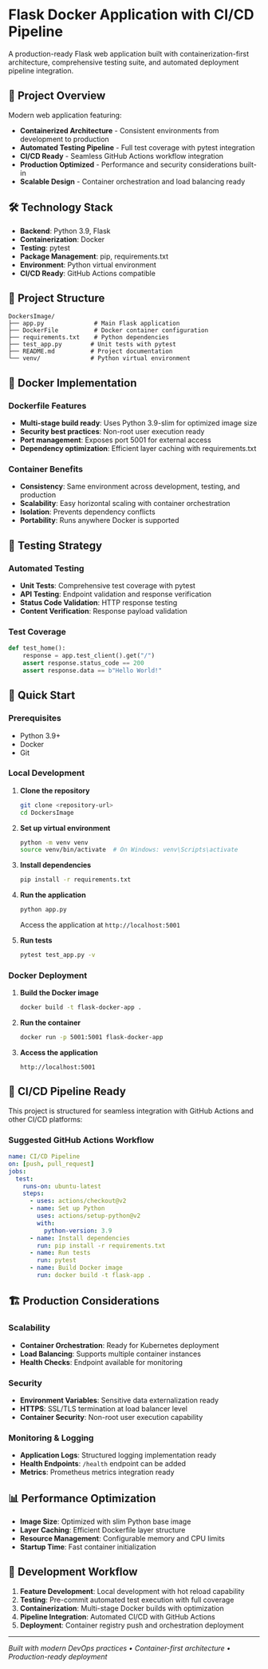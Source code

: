 # Flask Docker Application with CI/CD Pipeline

A production-ready Flask web application built with containerization-first architecture, comprehensive testing suite, and automated deployment pipeline integration.

## 🚀 Project Overview

Modern web application featuring:

- **Containerized Architecture** - Consistent environments from development to production
- **Automated Testing Pipeline** - Full test coverage with pytest integration
- **CI/CD Ready** - Seamless GitHub Actions workflow integration
- **Production Optimized** - Performance and security considerations built-in
- **Scalable Design** - Container orchestration and load balancing ready

## 🛠️ Technology Stack

- **Backend**: Python 3.9, Flask
- **Containerization**: Docker
- **Testing**: pytest
- **Package Management**: pip, requirements.txt
- **Environment**: Python virtual environment
- **CI/CD Ready**: GitHub Actions compatible

## 📁 Project Structure

```
DockersImage/
├── app.py              # Main Flask application
├── DockerFile          # Docker container configuration
├── requirements.txt    # Python dependencies
├── test_app.py        # Unit tests with pytest
├── README.md          # Project documentation
└── venv/              # Python virtual environment
```

## 🐳 Docker Implementation

### Dockerfile Features

- **Multi-stage build ready**: Uses Python 3.9-slim for optimized image size
- **Security best practices**: Non-root user execution ready
- **Port management**: Exposes port 5001 for external access
- **Dependency optimization**: Efficient layer caching with requirements.txt

### Container Benefits

- **Consistency**: Same environment across development, testing, and production
- **Scalability**: Easy horizontal scaling with container orchestration
- **Isolation**: Prevents dependency conflicts
- **Portability**: Runs anywhere Docker is supported

## 🧪 Testing Strategy

### Automated Testing

- **Unit Tests**: Comprehensive test coverage with pytest
- **API Testing**: Endpoint validation and response verification
- **Status Code Validation**: HTTP response testing
- **Content Verification**: Response payload validation

### Test Coverage

```python
def test_home():
    response = app.test_client().get("/")
    assert response.status_code == 200
    assert response.data == b"Hello World!"
```

## 🚀 Quick Start

### Prerequisites

- Python 3.9+
- Docker
- Git

### Local Development

1. **Clone the repository**

   ```bash
   git clone <repository-url>
   cd DockersImage
   ```

2. **Set up virtual environment**

   ```bash
   python -m venv venv
   source venv/bin/activate  # On Windows: venv\Scripts\activate
   ```

3. **Install dependencies**

   ```bash
   pip install -r requirements.txt
   ```

4. **Run the application**

   ```bash
   python app.py
   ```

   Access the application at `http://localhost:5001`

5. **Run tests**
   ```bash
   pytest test_app.py -v
   ```

### Docker Deployment

1. **Build the Docker image**

   ```bash
   docker build -t flask-docker-app .
   ```

2. **Run the container**

   ```bash
   docker run -p 5001:5001 flask-docker-app
   ```

3. **Access the application**
   ```
   http://localhost:5001
   ```

## 🔄 CI/CD Pipeline Ready

This project is structured for seamless integration with GitHub Actions and other CI/CD platforms:

### Suggested GitHub Actions Workflow

```yaml
name: CI/CD Pipeline
on: [push, pull_request]
jobs:
  test:
    runs-on: ubuntu-latest
    steps:
      - uses: actions/checkout@v2
      - name: Set up Python
        uses: actions/setup-python@v2
        with:
          python-version: 3.9
      - name: Install dependencies
        run: pip install -r requirements.txt
      - name: Run tests
        run: pytest
      - name: Build Docker image
        run: docker build -t flask-app .
```

## 🏗️ Production Considerations

### Scalability

- **Container Orchestration**: Ready for Kubernetes deployment
- **Load Balancing**: Supports multiple container instances
- **Health Checks**: Endpoint available for monitoring

### Security

- **Environment Variables**: Sensitive data externalization ready
- **HTTPS**: SSL/TLS termination at load balancer level
- **Container Security**: Non-root user execution capability

### Monitoring & Logging

- **Application Logs**: Structured logging implementation ready
- **Health Endpoints**: `/health` endpoint can be added
- **Metrics**: Prometheus metrics integration ready

## 📊 Performance Optimization

- **Image Size**: Optimized with slim Python base image
- **Layer Caching**: Efficient Dockerfile layer structure
- **Resource Management**: Configurable memory and CPU limits
- **Startup Time**: Fast container initialization

## 🔧 Development Workflow

1. **Feature Development**: Local development with hot reload capability
2. **Testing**: Pre-commit automated test execution with full coverage
3. **Containerization**: Multi-stage Docker builds with optimization
4. **Pipeline Integration**: Automated CI/CD with GitHub Actions
5. **Deployment**: Container registry push and orchestration deployment

---

_Built with modern DevOps practices • Container-first architecture • Production-ready deployment_
